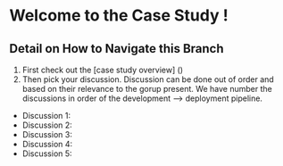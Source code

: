 # Welcome to the Case Study ! 

## Detail on How to Navigate this Branch

1. First check out the [case study overview] ()
2. Then pick your discussion. Discussion can be done out of order and based on their relevance to the gorup present. We have number the discussions in order of the development --> deployment pipeline.
  - Discussion 1:
  - Discussion 2:
  - Discussion 3:
  - Discussion 4:
  - Discussion 5: 



